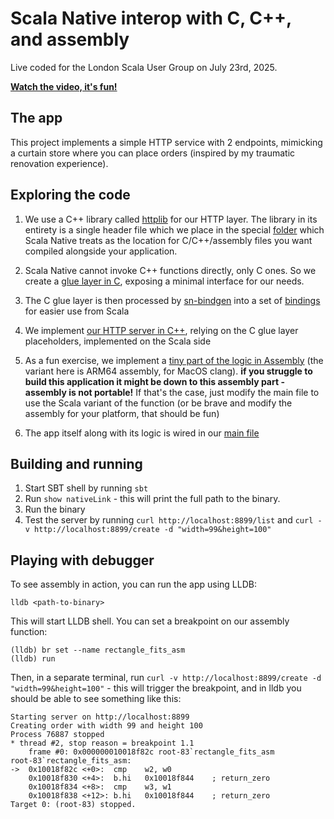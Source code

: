# Scala Native interop with C, C++, and assembly

Live coded for the London Scala User Group on July 23rd, 2025.

**[Watch the video, it's fun!](https://www.youtube.com/watch?v=rRPeZ6wT2mc)**

## The app

This project implements a simple HTTP service with 2 endpoints,
mimicking a curtain store where you can place orders (inspired by my traumatic 
renovation experience).


## Exploring the code 

1. We use a C++ library called [httplib](https://github.com/yhirose/cpp-httplib) for our
   HTTP layer. The library in its entirety is a single header file which we place in 
   the special [folder](./src/main/resources/scala-native/) which Scala Native treats as the location for C/C++/assembly files 
   you want compiled alongside your application.

2. Scala Native cannot invoke C++ functions directly, only C ones. So we create a [glue layer in C](./src/main/resources/scala-native/httplib-glue.h), exposing 
   a minimal interface for our needs.

3. The C glue layer is then processed by [sn-bindgen](https://sn-bindgen.indoorvivants.com) into a set of [bindings](./src/main/scala/httplib.scala) for easier use 
   from Scala

4. We implement [our HTTP server in C++](./src/main/resources/scala-native/httplib-glue.cpp), relying on the C glue layer placeholders, implemented on the Scala side

5. As a fun exercise, we implement a [tiny part of the logic in Assembly](./src/main/resources/scala-native/rectangle_fits.S) (the variant here is ARM64 assembly, for MacOS clang).
   **if you struggle to build this application it might be down to this assembly part - assembly is not portable!**
   If that's the case, just modify the main file to use the Scala variant of the function (or be brave and modify the assembly for your platform, that should be fun)

6. The app itself along with its logic is wired in our [main file](./src/main/scala/main.scala)

## Building and running 

1. Start SBT shell by running `sbt`
2. Run `show nativeLink` - this will print the full path to the binary.
3. Run the binary
4. Test the server by running `curl http://localhost:8899/list` and `curl -v http://localhost:8899/create -d "width=99&height=100"`

## Playing with debugger

To see assembly in action, you can run the app using LLDB:

`lldb <path-to-binary>`

This will start LLDB shell. You can set a breakpoint on our assembly function:

```
(lldb) br set --name rectangle_fits_asm
(lldb) run
```

Then, in a separate terminal, run `curl -v http://localhost:8899/create -d "width=99&height=100"` - this 
will trigger the breakpoint, and in lldb you should be able to see something like this:

```
Starting server on http://localhost:8899
Creating order with width 99 and height 100
Process 76887 stopped
* thread #2, stop reason = breakpoint 1.1
    frame #0: 0x000000010018f82c root-83`rectangle_fits_asm
root-83`rectangle_fits_asm:
->  0x10018f82c <+0>:  cmp    w2, w0
    0x10018f830 <+4>:  b.hi   0x10018f844    ; return_zero
    0x10018f834 <+8>:  cmp    w3, w1
    0x10018f838 <+12>: b.hi   0x10018f844    ; return_zero
Target 0: (root-83) stopped.
```
